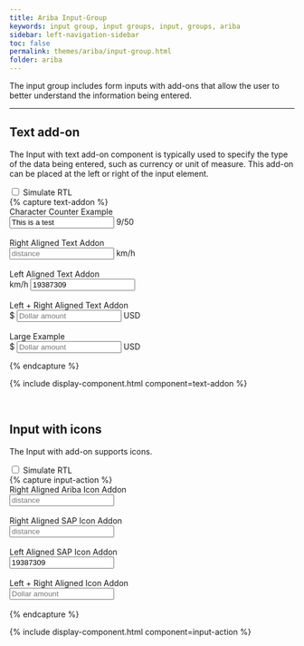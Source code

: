 ```yaml
---
title: Ariba Input-Group
keywords: input group, input groups, input, groups, ariba
sidebar: left-navigation-sidebar
toc: false
permalink: themes/ariba/input-group.html
folder: ariba
---
```

<link rel="stylesheet" type="text/css" href="{{site.baseurl}}/css/theme/ariba/fundamental-ui-ariba-icons.css">


The input group includes form inputs with add-ons that allow the user to better understand the information being entered.

<hr/>

## Text add-on

The Input with text add-on component is typically used to specify the type of the data being entered, such as currency or unit of measure. This add-on can be placed at the left or right of the input element.

<div>
    <label class="fd-form__label " for="ImBw455111">
        <span class="fd-toggle fd-toggle--xxs fd-form__control">
            <input type="checkbox" name="" value="" id="ImBw455111" class="toggle-rtl" aria-controls="rtl-contianer-b-group">
            <span class="fd-toggle__switch" role="presentation"></span>
        </span>
        Simulate RTL
    </label>  
</div>
<div id='rtl-contianer-b-group'>
{% capture text-addon %}

<div class="fd-form__group">
    <div class="fd-form__item">
        <label class="fd-form__label" for="">Character Counter Example</label>
        <div class="fd-input-group fd-input-group--after">
            <input class="fd-form__control" type="text" id="" name="" value="This is a test">
            <span class="fd-input-group__addon fd-input-group__addon--after">9/50</span>
        </div>
    </div>
</div>
<br>
<div class="fd-form__group">
    <div class="fd-form__item">
        <label class="fd-form__label" for="">Right Aligned Text Addon</label>
        <div class="fd-input-group fd-input-group--after">
            <input class="fd-form__control" type="text" id="" value="" placeholder='distance'>
            <span class="fd-input-group__addon fd-input-group__addon--after">km/h</span>
        </div>
    </div>
</div>
<br>
<div class="fd-form__group">
    <div class="fd-form__item">
        <label class="fd-form__label" for="">Left Aligned Text Addon</label>
        <div class="fd-input-group fd-input-group--before">
            <span class="fd-input-group__addon fd-input-group__addon--before">km/h</span>
            <input type="text" class="fd-form__control" id="" value="19387309">
        </div>
    </div>
</div>
<br>
<div class="fd-form__group">
    <div class="fd-form__item">
        <label class="fd-form__label" for="">Left + Right Aligned Text Addon</label>
        <div class="fd-input-group fd-input-group--before --after">
            <span class="fd-input-group__addon fd-input-group__addon--before ">$</span>
            <input type="text" class="fd-form__control" id="" value="" placeholder='Dollar amount'>
            <span class="fd-input-group__addon fd-input-group__addon--after ">USD</span>
        </div>
    </div>
</div>
<br>
<div class="fd-form__group">
    <div class="fd-form__item">
        <label class="fd-form__label" for="">Large Example</label>
        <div class="fd-input-group fd-input-group--before --after --l">
            <span class="fd-input-group__addon fd-input-group__addon--before">$</span>
            <input type="text" class="fd-form__control --l" id="" value="" placeholder='Dollar amount'>
            <span class="fd-input-group__addon fd-input-group__addon--after">USD</span>
        </div>
    </div>
</div>

{% endcapture %}

{% include display-component.html component=text-addon %}
</div>

<br />

## Input with icons

The Input with add-on supports icons.

<div>
    <label class="fd-form__label " for="ImBw4551111">
        <span class="fd-toggle fd-toggle--xxs fd-form__control">
            <input type="checkbox" name="" value="" id="ImBw4551111" class="toggle-rtl" aria-controls="rtl-contianer-b-icon">
            <span class="fd-toggle__switch" role="presentation"></span>
        </span>
        Simulate RTL
    </label>  
</div>
<div id='rtl-contianer-b-icon'>
{% capture input-action %}

<div class="fd-form__group">
    <div class="fd-form__item">
        <label class="fd-form__label" for="">Right Aligned Ariba Icon Addon</label>
        <div class="fd-input-group fd-input-group--after">
            <input type="text" class="fd-form__control" id="" value="" placeholder='distance'>
            <span class="fd-input-group__addon fd-input-group__addon--after ariba-icon--grade"></span>
        </div>
    </div>
</div>
<br>
<div class="fd-form__group">
    <div class="fd-form__item">
        <label class="fd-form__label" for="">Right Aligned SAP Icon Addon</label>
        <div class="fd-input-group fd-input-group--after">
            <input type="text" class="fd-form__control" id="" value="" placeholder='distance'>
            <span class="fd-input-group__addon fd-input-group__addon--after sap-icon--product"></span>
        </div>
    </div>
</div>
<br>

<div class="fd-form__group">
    <div class="fd-form__item">
       <label class="fd-form__label" for="">Left Aligned SAP Icon Addon</label>
        <div class="fd-input-group fd-input-group--before">
            <span class="fd-input-group__addon fd-input-group__addon--before sap-icon--temperature"></span>
            <input type="text" class="fd-form__control" id="" value="19387309">
        </div>
    </div>
</div>
<br>

<div class="fd-form__group">
    <div class="fd-form__item">
       <label class="fd-form__label" for="">Left + Right Aligned Icon Addon</label>
        <div class="fd-input-group fd-input-group--before --after">
            <span class="fd-input-group__addon fd-input-group__addon--before sap-icon--opportunity"></span>
            <input type="text" class="fd-form__control" id="" value="" placeholder='Dollar amount'>
            <span class="fd-input-group__addon fd-input-group__addon--after ariba-icon--pinned"></span>
        </div>
    </div>
</div>
<br>
{% endcapture %}

{% include display-component.html component=input-action %}
</div>


<br/>
